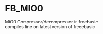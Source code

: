 # FB_MIO0
MiO0 Compressor/decompressor in freebasic  
compiles fine on latest version of freeebasic
